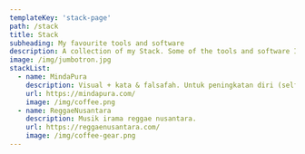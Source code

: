 ```yaml
---
templateKey: 'stack-page'
path: /stack
title: Stack
subheading: My favourite tools and software
description: A collection of my Stack. Some of the tools and software I use. This page is inspired by Brian Lovin.
image: /img/jumbotron.jpg
stackList:
  - name: MindaPura
    description: Visual + kata & falsafah. Untuk peningkatan diri (self improvement), bersama.
    url: https://mindapura.com/
    image: /img/coffee.png
  - name: ReggaeNusantara
    description: Musik irama reggae nusantara.
    url: https://reggaenusantara.com/
    image: /img/coffee-gear.png
---
```

